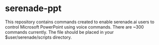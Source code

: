 # serenade-ppt
This repository contains commands created to enable serenade.ai users to control Microsoft PowerPoint using voice commands. There are ~300 commands currently.  The file should be placed in your $user/serenade/scripts directory.
